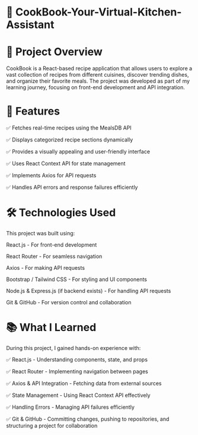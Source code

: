 # 📌 CookBook-Your-Virtual-Kitchen-Assistant

# 📝 Project Overview

CookBook is a React-based recipe application that allows users to explore a vast collection of recipes from different cuisines, discover trending dishes, and organize their favorite meals. The project was developed as part of my learning journey, focusing on front-end development and API integration.


# 🚀 Features

✅ Fetches real-time recipes using the MealsDB API

✅ Displays categorized recipe sections dynamically

✅ Provides a visually appealing and user-friendly interface

✅ Uses React Context API for state management

✅ Implements Axios for API requests

✅ Handles API errors and response failures efficiently


# 🛠 Technologies Used

This project was built using:


React.js - For front-end development

React Router - For seamless navigation

Axios - For making API requests

Bootstrap / Tailwind CSS - For styling and UI components

Node.js & Express.js (if backend exists) - For handling API requests

Git & GitHub - For version control and collaboration


# 📚 What I Learned

During this project, I gained hands-on experience with:

✅ React.js - Understanding components, state, and props

✅ React Router - Implementing navigation between pages

✅ Axios & API Integration - Fetching data from external sources

✅ State Management - Using React Context API effectively

✅ Handling Errors - Managing API failures efficiently

✅ Git & GitHub - Committing changes, pushing to repositories, and structuring a project for collaboration


